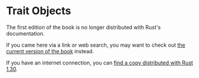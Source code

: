# Trait Objects

The first edition of the book is no longer distributed with Rust's documentation.

If you came here via a link or web search, you may want to check out [the current version of the book](../ch17-02-trait-objects.html) instead.

If you have an internet connection, you can [find a copy distributed with Rust 1.30](https://doc.rust-lang.org/1.30.0/book/first-edition/trait-objects.html).
